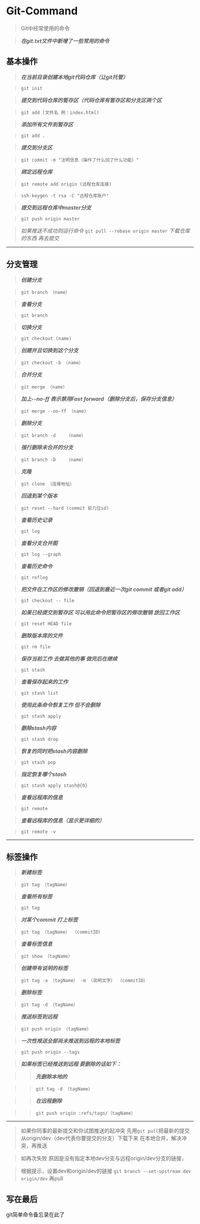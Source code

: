 # **Git-Command**

> Git中经常使用的命令

> ***在git.txt文件中新增了一些常用的命令***


## **基本操作**

> ***在当前目录创建本地git代码仓库（让git托管）***

> `git init` 

> ***提交到代码仓库的暂存区（代码仓库有暂存区和分支区两个区***

> `git add (文件名 例：index.html)`	

> ***添加所有文件到暂存区***

> `git add .`        			

> ***提交到分支区***

> `git commit -m "注明信息（操作了什么加了什么功能）"`	

> ***绑定远程仓库***

> `git remote add origin (远程仓库连接)`	

> `ssh-keygen -t rsa -C "远程仓库账户"`		

> ***提交到远程仓库中master分支***

> `git push origin master`			

> *如果推送不成功则运行命令* `git pull --rebase origin master` *下载仓库的东西 再去提交*

---

##  **分支管理**

> ***创建分支***

> `git branch （name）`	

> ***查看分支***

> `git branch`				

> ***切换分支***

> `git checkout (name)`			

> ***创建并且切换到这个分支***

> `git checkout -b （name）`		

> ***合并分支***

> `git merge （name）`			

> ***加上--no-ff 表示禁用Fast forward（删除分支后，保存分支信息）***

> `git merge --no-ff （name）`		 

> ***删除分支***

> `git branch -d	（name）`		

> ***强行删除未合并的分支***

> `git branch -D 	（name）`		

> ***克隆***

> `git clone （连接地址）`			

> ***回退到某个版本***

> `git reset --hard (commit 前几位id)`	

> ***查看历史记录***

> `git log`  				

> ***查看分支合并图***

> `git log --graph`           		

> ***查看历史命令***

> `git reflog` 				

> ***把文件在工作区的修改撤销（回退到最近一次git commit 或者git add）***

> `git checkout -- file`        

> ***如果已经提交到暂存区 可以用此命令把暂存区的修改撤销 放回工作区***

> `git reset HEAD file`             

> ***删除版本库的文件***

> `git rm file`			

> ***保存当前工作 去做其他的事 做完后在继续***

> `git stash`				

> ***查看保存起来的工作***

> `git stash list`			

> ***使用此条命令恢复工作 但不会删除***

> `git stash apply`			

> ***删除stash内容***

> `git stash drop`			

> ***恢复的同时把stash内容删除***

> `git stash pop`			

> ***指定恢复哪个stash***

> `git stash apply stash@{0}`	

> ***查看远程库的信息***

> `git remote`				

> ***查看远程库的信息（显示更详细的）***

> `git remote -v`			

---

## **标签操作**

> ***新建标签***

> `git tag （tagName）`

> ***查看所有标签***

> `git tag`

> ***对某个commit 打上标签***

> `git tag （tagName） （commitID）`

> ***查看标签信息***

> `git show （tagName）`

> ***创建带有说明的标签***

> `git tag -a （tagName） -m （说明文字） （commitID）`

> ***删除标签***

> `git tag -d （tagName）`


> ***推送标签到远程***

> `git push origin （tagName）`


> ***一次性推送全部尚未推送到远程的本地标签***

> `git push origin --tags`


> ***如果标签已经推送到远程 要删除的话如下：***

>> ***先删除本地的***

>> `git tag -d （tagName）`

>> ***在远程删除***

>> `git push origin :refs/tags/（tagName）`

---


> 如果你同事的最新提交和你试图推送的起冲突 先用`git pull`把最新的提交从origin/dev（dev代表你要提交的分支）下载下来 在本地合并，解决冲突，再推送

> 如再次失败 原因是没有指定本地dev分支与远程origin/dev分支的链接，

> 根据提示，设置dev和origin/dev的链接 `git branch --set-upstream dev origin/dev` 再pull

## **写在最后**

git简单命令备忘录在此了
